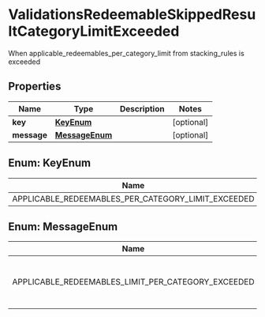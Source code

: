 

# ValidationsRedeemableSkippedResultCategoryLimitExceeded

When applicable_redeemables_per_category_limit from stacking_rules is exceeded

## Properties

| Name | Type | Description | Notes |
|------------ | ------------- | ------------- | -------------|
|**key** | [**KeyEnum**](#KeyEnum) |  |  [optional] |
|**message** | [**MessageEnum**](#MessageEnum) |  |  [optional] |



## Enum: KeyEnum

| Name | Value |
|---- | -----|
| APPLICABLE_REDEEMABLES_PER_CATEGORY_LIMIT_EXCEEDED | &quot;applicable_redeemables_per_category_limit_exceeded&quot; |



## Enum: MessageEnum

| Name | Value |
|---- | -----|
| APPLICABLE_REDEEMABLES_LIMIT_PER_CATEGORY_EXCEEDED | &quot;Applicable redeemables limit per category exceeded&quot; |



